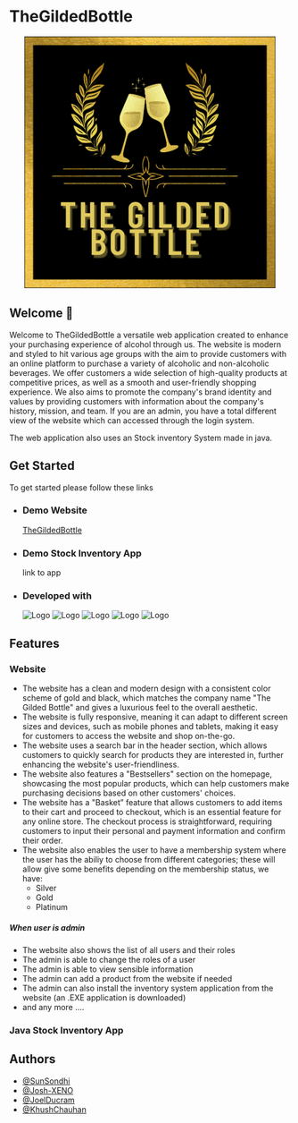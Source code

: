 # TheGildedBottle

<a href="https://210097072.cs2410-web01pvm.aston.ac.uk/thegildedbottleGit/TheGildedBottle/TheGildedBottle/public/" margin="auto"><p align="center"><img src="https://github.com/SunSondhi/TheGildedBottle/blob/main/TheGildedBottle/public/images/logo.png" alt="Logo" width="450" height="450"></p></a>

## Welcome 🍻 
Welcome to TheGildedBottle a versatile web application created to enhance your purchasing experience of alcohol through us. 
The website is modern and styled to hit various age groups with the aim to provide customers with an online platform to purchase a variety of alcoholic and non-alcoholic beverages. We offer customers a wide selection of high-quality products at competitive prices, as well as a smooth and user-friendly shopping experience. We also aims to promote the company's brand identity and values by providing customers with information about the company's history, mission, and team. 
If you are an admin, you have a total different view of the website which can accessed through the login system. 

The web application also uses an Stock inventory System made in java.

## Get Started

To get started please follow these links

- ### Demo Website

    [TheGildedBottle](https://210097072.cs2410-web01pvm.aston.ac.uk/thegildedbottleGit/TheGildedBottle/TheGildedBottle/public/)


* ### Demo Stock Inventory App

    link to app

* ### Developed with

    <img src="https://raw.githubusercontent.com/laravel/art/master/logo-lockup/5%20SVG/2%20CMYK/1%20Full%20Color/laravel-logolockup-cmyk-red.svg" alt="Logo" width="auto" height="80">

    <img src="https://logos-download.com/wp-content/uploads/2016/10/Java_logo.png" alt="Logo" width="auto" height="80">

    <img src="https://cdn.freebiesupply.com/logos/large/2x/php-1-logo-png-transparent.png" alt="Logo" width="auto" height="80">
    <img src="https://seeklogo.com/images/B/bootstrap-5-logo-85A1F11F4F-seeklogo.com.png" alt="Logo" width="auto" height="80">
    <img src="https://cdn.freebiesupply.com/logos/large/2x/css-3-logo-png-transparent.png"  alt="Logo" width="auto" height="80">

## Features

### Website 
* The website has a clean and modern design with a consistent color scheme of gold and black, which matches the company name "The Gilded Bottle" and gives a luxurious feel to the overall aesthetic.
* The website is fully responsive, meaning it can adapt to different screen sizes and devices, such as mobile phones and tablets, making it easy for customers to access the website and shop on-the-go.
* The website uses a search bar in the header section, which allows customers to quickly search for products they are interested in, further enhancing the website's user-friendliness.
* The website also features a "Bestsellers" section on the homepage, showcasing the most popular products, which can help customers make purchasing decisions based on other customers' choices.
* The website has a "Basket” feature that allows customers to add items to their cart and proceed to checkout, which is an essential feature for any online store. The checkout process is straightforward, requiring customers to input their personal and payment information and confirm their order.
* The website also enables the user to have a membership system where the user has the abiliy to choose from different categories; these will allow give some benefits depending on the membership status, we have: 
  - Silver 
  - Gold
  - Platinum 
##### When user is admin
* The website also shows the list of all users and their roles
* The admin is able to change the roles of a user 
* The admin is able to view sensible information
* The admin can add a product from the website if needed
* The admin can also install the inventory system application from the website (an .EXE application is downloaded)
* and any more ….

### Java Stock Inventory App


## Authors

- [@SunSondhi](https://www.github.com/SunSondhi)
- [@Josh-XENO](https://github.com/Josh-XENOCRACY)
- [@JoelDucram](https://github.com/JoeBoss12)
- [@KhushChauhan](https://github.com/KhushC-03)

 
